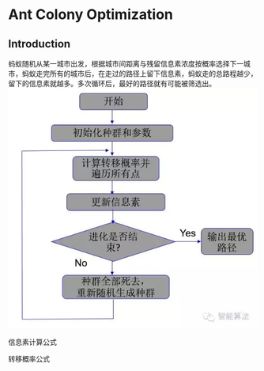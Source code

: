 # Ant Colony Optimization  

## Introduction  
蚂蚁随机从某一城市出发，根据城市间距离与残留信息素浓度按概率选择下一城市，蚂蚁走完所有的城市后，在走过的路径上留下信息素，蚂蚁走的总路程越少，留下的信息素就越多。多次循环后，最好的路径就有可能被筛选出。  
![image](https://github.com/ananJet/Heuristic-Algorithm/blob/master/ACO/flow.jpg)  

信息素计算公式

转移概率公式



